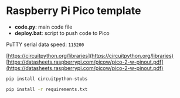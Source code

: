 # Raspberry Pi Pico template

- **code.py**: main code file
- **deploy.bat**: script to push code to Pico

PuTTY serial data speed: `115200`

[https://circuitpython.org/libraries](https://circuitpython.org/libraries)
[https://datasheets.raspberrypi.com/picow/pico-2-w-pinout.pdf](https://datasheets.raspberrypi.com/picow/pico-2-w-pinout.pdf)

```bash
pip install circuitpython-stubs
```

```bash
pip install -r requirements.txt
```

